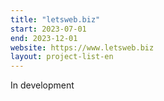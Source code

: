 ```yaml
---
title: "letsweb.biz"
start: 2023-07-01
end: 2023-12-01
website: https://www.letsweb.biz
layout: project-list-en
---
```


In development